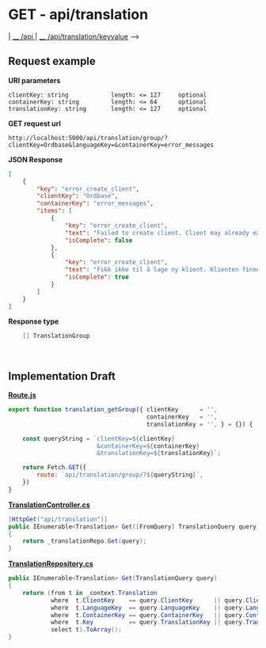 # GET - api/translation

| [__ /api ](../index.md)  | [__ /api/translation/keyvalue](GET-translation-keyvalue.md) -->


## Request example 

**URI parameters** 
```
clientKey: string            length: <= 127     optional
containerKey: string         length: <= 64      optional
translationKey: string       length: <= 127     optional 
``` 

**GET request url**
```url
http://localhost:5000/api/translation/group/?clientKey=Ordbase&languageKey=&containerKey=error_messages
``` 

**JSON Response**
```json
[
    {
        "key": "error_create_client",
        "clientKey": "Ordbase",
        "containerKey": "error_messages",
        "items": [
            {
                "key": "error_create_client",
                "text": "Failed to create client. Client may already exist",
                "isComplete": false
            },
            {
                "key": "error_create_client",
                "text": "Fikk ikke til å lage ny klient. Klienten finnes kanskje fra før?",
                "isComplete": true
            }
        ]
    }
]
```

**Response type**
```cs
    [] TranslationGroup
```

<br>

## Implementation Draft

[**Route.js**](/wwwroot/lib/Route.js)
```javascript
export function translation_getGroup({ clientKey      = '',  
                                       containerKey   = '', 
                                       translationKey = '', } = {}) {

    const queryString = `clientKey=${clientKey}
                         &containerKey=${containerKey}
                         &translationKey=${translationKey}`;

    return Fetch.GET({
        route: `api/translation/group/?${queryString}`,
    })
}
```

[**TranslationController.cs**](/controllers/TranslationController.cs)
```cs
[HttpGet("api/translation")]
public IEnumerable<Translation> Get([FromQuery] TranslationQuery query)
{   
    return _translationRepo.Get(query); 
}
```

[**TranslationRepository.cs**](/repositories/TranslationRepository.cs)
```cs
public IEnumerable<Translation> Get(TranslationQuery query)
{
    return (from t in _context.Translation
            where  t.ClientKey    == query.ClientKey      || query.ClientKey      == null           
            where  t.LanguageKey  == query.LanguageKey    || query.LanguageKey    == null       
            where  t.ContainerKey == query.ContainerKey   || query.ContainerKey   == null     
            where  t.Key          == query.TranslationKey || query.TranslationKey == null 
            select t).ToArray();        
}
```